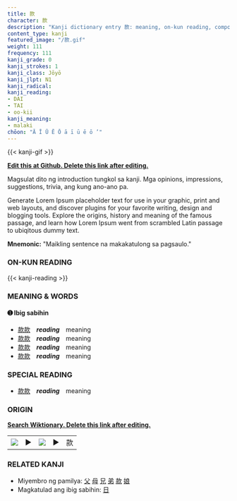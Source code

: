 ```yaml
---
title: 款
character: 款
description: "Kanji dictionary entry 款: meaning, on-kun reading, compounds, origin, related kanji"
content_type: kanji
featured_image: "/款.gif"
weight: 111
frequency: 111
kanji_grade: 0
kanji_strokes: 1
kanji_class: Jōyō
kanji_jlpt: N1
kanji_radical: 
kanji_reading: 
- DAI
- TAI
- oo-kii
kanji_meaning:
- malaki
chōon: "Ā Ī Ū Ē Ō ā ī ū ē ō ’"
---
```

[//]: # (Don't edit the line below. Kanji animated GIF code is automatically generated.)
{{< kanji-gif >}}

[//]: # (Edit below this line.)

**[Edit this at Github. Delete this link after editing.](https://github.com/tim0g/tim/tree/main/content/kanji/款/index.md)**

Magsulat dito ng introduction tungkol sa kanji. Mga opinions, impressions, suggestions, trivia, ang kung ano-ano pa.

Generate Lorem Ipsum placeholder text for use in your graphic, print and web layouts, and discover plugins for your favorite writing, design and blogging tools. Explore the origins, history and meaning of the famous passage, and learn how Lorem Ipsum went from scrambled Latin passage to ubiqitous dummy text.
 
**Mnemonic:** "Maikling sentence na makakatulong sa pagsaulo."

### ON-KUN READING

[//]: # (Don't edit the line below. ON-KUN READING code is automatically generated.)
{{< kanji-reading >}}

### MEANING & WORDS

#### ➊ **Ibig sabihin**
  - [款](../款)[款](../款)　***reading***　meaning
  - [款](../款)[款](../款)　***reading***　meaning
  - [款](../款)[款](../款)　***reading***　meaning
  - [款](../款)[款](../款)　***reading***　meaning

### SPECIAL READING
  - [款](../款)[款](../款)　***reading***　meaning

### ORIGIN

**[Search Wiktionary. Delete this link after editing.](https://wiktionary.org/wiki/款)**
<table class="kanji-table"><tr><td>
<img src="60px-款-bronze.svg.png">
</td><td>▶</td><td>
<img src="60px-款-oracle.svg.png">
</td><td>▶</td>
<td class="kanji-origin">款</td>
</tr></table>

### RELATED KANJI
- Miyembro ng pamilya: [父](../父) [母](../母) [兄](../兄) [弟](../弟) [款](../款) [娘](../娘)
- Magkatulad ang ibig sabihin: [日](../日)
